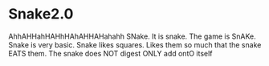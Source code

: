 # Snake2.0
AhhAHHahHAHhHAhAHHAHahahh SNake. It is snake. The game is SnAKe. Snake is very basic. Snake likes squares. Likes them so much that the snake EATS them. The snake does NOT digest ONLY add ontO itself
